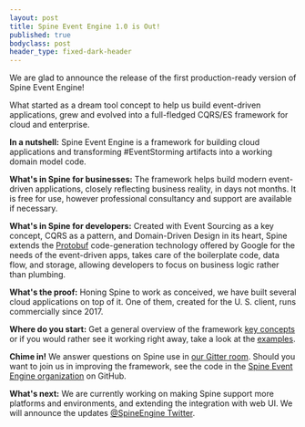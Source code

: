 ```yaml
---
layout: post
title: Spine Event Engine 1.0 is Out!
published: true
bodyclass: post
header_type: fixed-dark-header
---
```


We are glad to announce the release of the first production-ready version of Spine Event Engine!

What started as a dream tool concept to help us build event-driven applications, grew and evolved into a full-fledged CQRS/ES framework for cloud and enterprise.

<!--more-->

**In a nutshell:** Spine Event Engine is a framework for building cloud applications and transforming #EventStorming artifacts into a working domain model code.

**What's in Spine for businesses:**
The framework helps build modern event-driven applications, closely reflecting business reality, in days not months. It is free for use, however professional consultancy and support are available if necessary.

**What's in Spine for developers:**
Created with Event Sourcing as a key concept, CQRS as a pattern, and Domain-Driven Design in its heart, Spine extends the [Protobuf](https://developers.google.com/protocol-buffers/) code-generation technology offered by Google for the needs of the event-driven apps, takes care of the boilerplate code, data flow, and storage, allowing developers to focus on business logic rather than plumbing.

**What's the proof:**
Honing Spine to work as conceived, we have built several cloud applications on top of it. One of them, created for the U. S. client, runs commercially since 2017.

**Where do you start:**
Get a general overview of the framework [key concepts]({{site.baseurl}}/docs/introduction/concepts.html) or if you would rather see it working right away, take a look at the [examples](https://github.com/spine-examples/).

**Chime in!**
We answer questions on Spine use in [our Gitter room](https://gitter.im/SpineEventEngine/community).
Should you want to join us in improving the framework, see the code in the [Spine Event Engine organization](https://github.com/SpineEventEngine/) on GitHub.

**What's next:**
We are currently working on making Spine support more platforms and environments, and extending the integration with web UI. We will announce the updates [@SpineEngine Twitter](https://twitter.com/SpineEngine).
